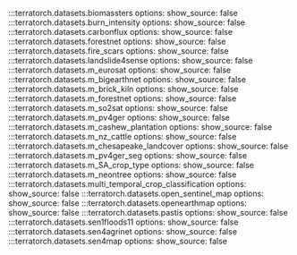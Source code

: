 :::terratorch.datasets.biomassters
    options:
        show_source: false
:::terratorch.datasets.burn_intensity
    options:
        show_source: false
:::terratorch.datasets.carbonflux
    options:
        show_source: false
:::terratorch.datasets.forestnet
    options:
        show_source: false
:::terratorch.datasets.fire_scars
    options:
        show_source: false
:::terratorch.datasets.landslide4sense
    options:
        show_source: false
:::terratorch.datasets.m_eurosat
    options:
        show_source: false
:::terratorch.datasets.m_bigearthnet
    options:
        show_source: false
:::terratorch.datasets.m_brick_kiln
    options:
        show_source: false
:::terratorch.datasets.m_forestnet
    options:
        show_source: false
:::terratorch.datasets.m_so2sat
    options:
        show_source: false
:::terratorch.datasets.m_pv4ger
    options:
        show_source: false
:::terratorch.datasets.m_cashew_plantation
    options:
        show_source: false
:::terratorch.datasets.m_nz_cattle
    options:
        show_source: false
:::terratorch.datasets.m_chesapeake_landcover
    options:
        show_source: false
:::terratorch.datasets.m_pv4ger_seg
    options:
        show_source: false
:::terratorch.datasets.m_SA_crop_type
    options:
        show_source: false
:::terratorch.datasets.m_neontree
    options:
        show_source: false
:::terratorch.datasets.multi_temporal_crop_classification
    options:
        show_source: false
:::terratorch.datasets.open_sentinel_map
    options:
        show_source: false
:::terratorch.datasets.openearthmap
    options:
        show_source: false
:::terratorch.datasets.pastis
    options:
        show_source: false
:::terratorch.datasets.sen1floods11
    options:
        show_source: false
:::terratorch.datasets.sen4agrinet
    options:
        show_source: false
:::terratorch.datasets.sen4map
    options:
        show_source: false



